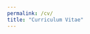 ```yaml
---
permalink: /cv/
title: "Curriculum Vitae"
---
```


<html>
<body>

</body>
<script type="text/javascript">
  document.location = "CV.pdf"
</script>
</html>

